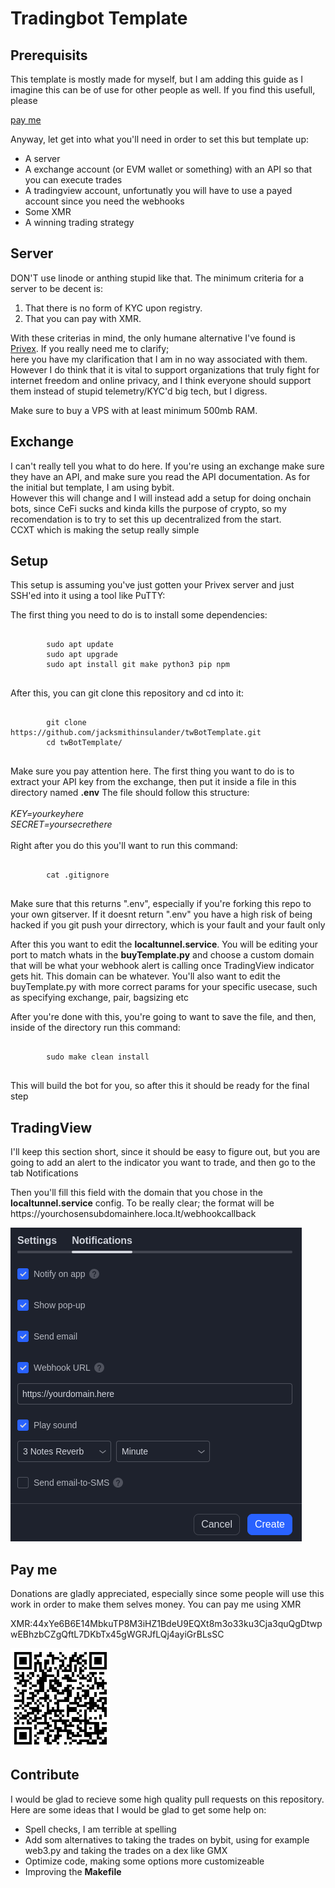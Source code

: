 <h1>Tradingbot Template</h1>

<h2>Prerequisits</h2>
<p>This template is mostly made for myself, but I am adding this guide as I imagine this can be of use for other people as well. If you find this usefull, please </p>
<a href="https://github.com/jacksmithinsulander/twBotTemplate#pay-me">pay me</a>
<p>Anyway, let get into what you'll need in order to set this but template up:</p>
<ul>
	<li>A server</li>
	<li>A exchange account (or EVM wallet or something) with an API so that you can execute trades</li>
	<li>A tradingview account, unfortunatly you will have to use a payed account since you need the webhooks</li>
	<li>Some XMR</li>
	<li>A winning trading strategy</li>
</ul>
<h2>Server</h2>
<p>DON'T use linode or anthing stupid like that. The minimum criteria for a server to be decent is:</p>
<ol>
	<li>That there is no form of KYC upon registry.</li>
	<li>That you can pay with XMR.</li>
</ol>
<p>With these criterias in mind, the only humane alternative I've found is <a href="https://www.privex.io/">Privex</a>. If you really need me to clarify; </br> 
here you have my clarification that I am in no way associated with them. However I do think that it is vital to support organizations that truly fight for </br>
internet freedom and online privacy, and I think everyone should support them instead of stupid telemetry/KYC'd big tech, but I digress.</p>
<p>Make sure to buy a VPS with at least minimum 500mb RAM.</p>
<h2>Exchange</h2>
<p>I can't really tell you what to do here. If you're using an exchange make sure they have an API, and make sure you read the API documentation. As for the initial but template, I am using bybit.</br>
However this will change and I will instead add a setup for doing onchain bots, since CeFi sucks and kinda kills the purpose of crypto, so my recomendation is to try to set this up decentralized from the start. </br 
The only reason I am using bybit is because it plays well with <a href="https://github.com/ccxt/ccxt"> CCXT</a> which is making the setup really simple <br></p>
<h2>Setup</h2>
<p>This setup is assuming you've just gotten your Privex server and just SSH'ed into it using a tool like PuTTY:</p>
<p>The first thing you need to do is to install some dependencies:</p>
<pre>
	<code>
		sudo apt update
		sudo apt upgrade
		sudo apt install git make python3 pip npm
	</code>
</pre>
<p>After this, you can git clone this repository and cd into it:</p>
<pre>
	<code>
		git clone https://github.com/jacksmithinsulander/twBotTemplate.git
		cd twBotTemplate/
	</code>
</pre>
<p>Make sure you pay attention here. The first thing you want to do is to extract your API key from the exchange, then put it inside a file in this directory named <strong>.env</strong>
The file should follow this structure: </br><br>
<em>KEY=yourkeyhere </br>
SECRET=yoursecrethere</br></br></em>
Right after you do this you'll want to run this command:</p>
<pre>
	<code>
		cat .gitignore
	</code>
</pre>
<p>Make sure that this returns ".env", especially if you're forking this repo to your own gitserver. If it doesnt return ".env" you have a high risk of being hacked if you git push your dirrectory,
 which is your fault and your fault only</p>
<p>After this you want to edit the <strong>localtunnel.service</strong>. You will be editing your port to match whats in the <strong>buyTemplate.py</strong> and choose a custom domain that will be what your
webhook alert is calling once TradingView indicator gets hit. This domain can be whatever. You'll also want to edit the buyTemplate.py with  more correct params for your specific usecase, such as specifying exchange, pair, bagsizing etc</p>
<p>After you're done with this, you're going to want to save the file, and then, inside of the directory run this command:</p>
<pre>
	<code>
		sudo make clean install
	</code>
</pre>
<p>This will build the bot for you, so after this it should be ready for the final step</p>
<h2>TradingView</h2>
<p>I'll keep this section short, since it should be easy to figure out, but you are going to add an alert to the indicator you want to trade, and then go to the tab <bold>Notifications</bold></p>
<p>Then you'll fill this field with the domain that you chose in the <strong>localtunnel.service</strong> config. To be really clear; the format will be https://yourchosensubdomainhere.loca.lt/webhookcallback</p>
<img src="webhookTW.png">
<h2>Pay me</h2>
<p>Donations are gladly appreciated, especially since some people will use this work in order to make them selves money. You can pay me using XMR</p>
<p>XMR:44xYe6B6E14MbkuTP8M3iHZ1BdeU9EQXt8m3o33ku3Cja3quQgDtwpwEBhzbCZgQftL7DKbTx45gWGRJfLQj4ayiGrBLsSC</p>
<img src="xmrQR.png">
<h2>Contribute</h2>
<p>I would be glad to recieve some high quality pull requests on this repository. Here are some ideas that I would be glad to get some help on: </p>
<ul>
	<li>Spell checks, I am terrible at spelling</li>
	<li>Add som alternatives to taking the trades on bybit, using for example web3.py and taking the trades on a dex like GMX</li>
	<li>Optimize code, making some options more customizeable</li>
	<li>Improving the <strong>Makefile</strong></li>
</ul>
